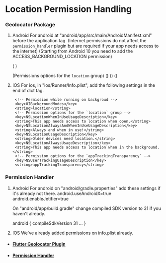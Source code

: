 # Location Permission Handling

### Geolocator Package
1. Android
   For android at "android/app/src/main/AndroidManifest.xml" before the application tag.
   (Internet permissions do not affect the `permission_handler` plugin but are required if your app needs access to the internet)
   (Starting from Android 10 you need to add the ACCESS_BACKGROUND_LOCATION permission)

    ( <uses-permission android:name="android.permission.INTERNET" /> )

   (Permissions options for the `location` group)
   (<uses-permission android:name="android.permission.ACCESS_FINE_LOCATION" />)
   (<uses-permission android:name="android.permission.ACCESS_COARSE_LOCATION" />)
   (<uses-permission android:name="android.permission.ACCESS_BACKGROUND_LOCATION" />)

3. IOS
   For ios, in "ios/Runner/Info.plist", add the following settings in the end of dict tag.
    <!-- Permissions list starts here -->
        <!-- Permission while running on backgroud -->
        <key>UIBackgroundModes</key>
        <string>location</string>
        <!-- Permission options for the `location` group -->
        <key>NSLocationWhenInUseUsageDescription</key>
        <string>This app needs access to location when open.</string>
        <key>NSLocationAlwaysAndWhenInUseUsageDescription</key>
        <string>Always and when in use!</string>
        <key>NSLocationUsageDescription</key>
        <string>Older devices need location.</string>
        <key>NSLocationAlwaysUsageDescription</key>
        <string>This app needs access to location when in the background.</string>
        <!-- Permission options for the `appTrackingTransparency` -->
        <key>NSUserTrackingUsageDescription</key>
        <string>appTrackingTransparency</string>
    <!-- Permissions lists ends here -->


### Permission Handler

1. Android
   For android on "android/gradle.properties" add these settings if it's already not there.
   android.useAndroidX=true
   android.enableJetifier=true

   On "android/app/build.gradle" change compiled SDK version to 31 if you haven't already.

   android {
   compileSdkVersion 31
   ...
   }

2. IOS
   We've already added permissions on info.plist already.


- #### [Flutter Geolocator Plugin](https://pub.dev/packages/geolocator)
- #### [Permission Handler](https://pub.dev/packages/permission_handler)
